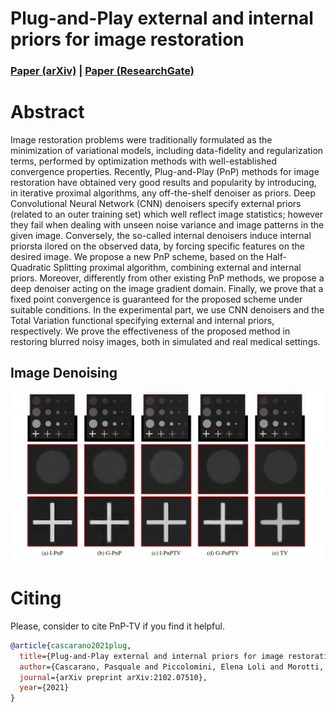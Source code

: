 # Plug-and-Play external and internal priors for image restoration

### [Paper (arXiv)](https://arxiv.org/abs/2102.07510) | [Paper (ResearchGate)](https://www.researchgate.net/publication/349335536_Plug-and-Play_external_and_internal_priors_for_image_restoration)

# Abstract
Image restoration problems were traditionally formulated as the minimization of variational models, including data-fidelity and regularization terms, performed by optimization methods with well-established convergence properties. Recently, Plug-and-Play (PnP) methods for image restoration have obtained very good results and popularity by introducing, in iterative proximal algorithms, any off-the-shelf denoiser as priors. Deep Convolutional Neural Network (CNN) denoisers specify external priors (related to an outer training set) which well reflect image statistics; however they fail when dealing with unseen noise variance and image patterns in the given image. Conversely, the so-called internal denoisers induce internal priorsta ilored on the observed data, by forcing specific features on the desired image. We propose a new PnP scheme, based on the Half-Quadratic Splitting proximal algorithm, combining external and internal priors. Moreover, differently from other existing PnP methods, we propose a deep denoiser acting on the image gradient domain. Finally, we prove that a fixed point convergence is guaranteed for the proposed scheme under suitable conditions. In the experimental part, we use CNN denoisers and the Total Variation functional specifying external and internal priors, respectively. We prove the effectiveness of the proposed method in restoring blurred noisy images, both in simulated and real medical settings.

## Image Denoising
<img src="figs/synthetic.png" width="700px"/> 

# Citing
Please, consider to cite PnP-TV if you find it helpful.

```BibTex
@article{cascarano2021plug,
  title={Plug-and-Play external and internal priors for image restoration},
  author={Cascarano, Pasquale and Piccolomini, Elena Loli and Morotti, Elena and Sebastiani, Andrea},
  journal={arXiv preprint arXiv:2102.07510},
  year={2021}
}


 ```
